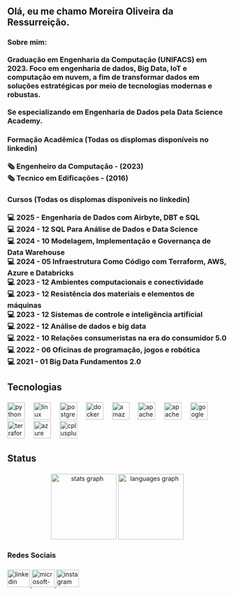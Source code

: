 <h2 align="left">Olá, eu me chamo Moreira Oliveira da Ressurreição.</h2>

###

<h3 align="left">Sobre mim:<br><br>Graduação em Engenharia da Computação (UNIFACS) em 2023. Foco em engenharia de dados, Big Data, IoT e computação em nuvem, a fim de transformar dados em soluções estratégicas por meio de tecnologias modernas e robustas.<br><br>Se especializando em Engenharia de Dados pela Data Science Academy.</h3>

###

<h3 align="left">Formação Acadêmica (Todas os displomas disponíveis no linkedin)<br><br>🗞️ Engenheiro da Computação - (2023)<br>🗞️ Tecnico em Edificações - (2016)</h3>

###

<h3 align="left">Cursos (Todas os displomas disponíveis no linkedin)<br><br>💻 2025 - Engenharia de Dados com Airbyte, DBT e SQL <br>💻 2024 - 12 SQL Para Análise de Dados e Data Science <br>💻 2024 - 10 Modelagem, Implementação e Governança de Data Warehouse<br>💻 2024 - 05 Infraestrutura Como Código com Terraform, AWS, Azure e Databricks<br>💻 2023 - 12  Ambientes computacionais e conectividade<br>💻 2023 - 12 Resistência dos materiais e elementos de máquinas<br>💻 2023 - 12 Sistemas de controle e inteligência artificial<br>💻 2022 - 12 Análise de dados e big data<br>💻 2022 - 10 Relações consumeristas na era do consumidor 5.0<br>💻 2022 - 06 Oficinas de programação, jogos e robótica<br>💻 2021 - 01 Big Data Fundamentos 2.0</h3>

###

<h2 align="left">Tecnologias</h2>

###

<div align="left">
  <img src="https://skillicons.dev/icons?i=py" height="40" alt="python logo"  />
  <img width="12" />
  <img src="https://cdn.jsdelivr.net/gh/devicons/devicon/icons/linux/linux-original.svg" height="40" alt="linux logo"  />
  <img width="12" />
  <img src="https://cdn.jsdelivr.net/gh/devicons/devicon/icons/postgresql/postgresql-original.svg" height="40" alt="postgresql logo"  />
  <img width="12" />
  <img src="https://cdn.jsdelivr.net/gh/devicons/devicon/icons/docker/docker-original.svg" height="40" alt="docker logo"  />
  <img width="12" />
  <img src="https://skillicons.dev/icons?i=aws" height="40" alt="amazonwebservices logo"  />
  <img width="12" />
  <img src="https://cdn.jsdelivr.net/gh/devicons/devicon/icons/apache/apache-original.svg" height="40" alt="apache logo"  />
  <img width="12" />
  <img src="https://skillicons.dev/icons?i=kafka" height="40" alt="apachekafka logo"  />
  <img width="12" />
  <img src="https://cdn.jsdelivr.net/gh/devicons/devicon/icons/googlecloud/googlecloud-original.svg" height="40" alt="googlecloud logo"  />
  <img width="12" />
  <img src="https://cdn.jsdelivr.net/gh/devicons/devicon/icons/terraform/terraform-original.svg" height="40" alt="terraform logo"  />
  <img width="12" />
  <img src="https://cdn.jsdelivr.net/gh/devicons/devicon/icons/azure/azure-original.svg" height="40" alt="azure logo"  />
  <img width="12" />
  <img src="https://cdn.jsdelivr.net/gh/devicons/devicon/icons/cplusplus/cplusplus-original.svg" height="40" alt="cplusplus logo"  />
</div>

###

<h2 align="left">Status</h2>

###

<div align="center">
  <img src="https://github-readme-stats.vercel.app/api?username=Moreira-Oliveira&hide_title=false&hide_rank=false&show_icons=true&include_all_commits=true&count_private=true&disable_animations=false&theme=dracula&locale=en&hide_border=false&order=1" height="150" alt="stats graph"  />
  <img src="https://github-readme-stats.vercel.app/api/top-langs?username=Moreira-Oliveira&locale=en&hide_title=false&layout=compact&card_width=320&langs_count=5&theme=dracula&hide_border=false&order=2" height="150" alt="languages graph"  />
</div>

###

<h3 align="left">Redes Sociais</h3>

###

<div align="left">
  <a href="https://www.linkedin.com/in/moreira-oliveira-da-ressurrei%C3%A7%C3%A3o-128875339/" target="_blank">
    <img src="https://raw.githubusercontent.com/maurodesouza/profile-readme-generator/master/src/assets/icons/social/linkedin/default.svg" width="52" height="40" alt="linkedin logo"  />
  </a>
  <a href="moreira-tra@hotmail.com" target="_blank">
    <img src="https://raw.githubusercontent.com/maurodesouza/profile-readme-generator/master/src/assets/icons/social/microsoft-outlook/default.svg" width="52" height="40" alt="microsoft-outlook logo"  />
  </a>
  <a href="https://www.instagram.com/moreira_lml/?hl=en" target="_blank">
    <img src="https://raw.githubusercontent.com/maurodesouza/profile-readme-generator/master/src/assets/icons/social/instagram/default.svg" width="52" height="40" alt="instagram logo"  />
  </a>
</div>

###
